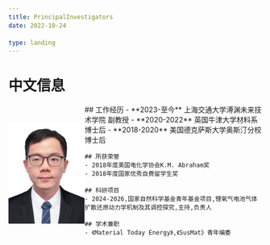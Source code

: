 ```yaml
---
title: PrincipalInvestigators
date: 2022-10-24

type: landing
---
```

# 中文信息

<div style="display: flex; justify-content: space-between; align-items: center;">
  <div style="width: 30%;">
    <img src="featured.jpg" alt="Featured Image" style="width: 100%;">
  </div>
  <div style="width: 70%;">
    ## 工作经历
    - **2023-至今** 上海交通大学溥渊未来技术学院 副教授
    - **2020-2022** 英国牛津大学材料系 博士后
    - **2018-2020** 美国德克萨斯大学奥斯汀分校 博士后

    ## 所获荣誉
    - 2018年度美国电化学协会K.M. Abraham奖
    - 2018年度国家优秀自费留学生奖

    ## 科研项目
    - 2024-2026,国家自然科学基金青年基金项目,锂氧气电池气体扩散还原动力学机制及其调控探究,主持,负责人

    ## 学术兼职
    - 《Material Today Energy》,《SusMat》青年编委
  </div>
</div>
